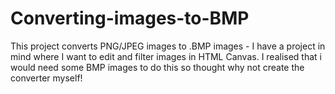 # Converting-images-to-BMP
This project converts PNG/JPEG images to .BMP images - 
I have a project in mind where I want to edit and filter images in HTML Canvas. I realised that i would need some BMP images to do this so thought why not create the converter myself!
